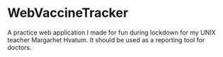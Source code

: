 # WebVaccineTracker
A practice web application I made for fun during lockdown for my UNIX teacher Margarhet Hvatum. It should be used as a reporting tool for doctors.
